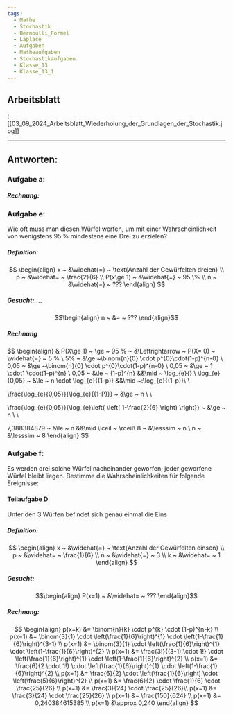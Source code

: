 ```yaml
---
tags:
  - Mathe
  - Stochastik
  - Bernoulli_Formel
  - Laplace
  - Aufgaben
  - Matheaufgaben
  - Stochastikaufgaben
  - Klasse_13
  - Klasse_13_1
---
```

## Arbeitsblatt

![[03_09_2024_Arbeitsblatt_Wiederholung_der_Grundlagen_der_Stochastik.jpg]]

---

## Antworten:
### Aufgabe a:
##### Rechnung:


### Aufgabe e:
Wie oft muss man diesen Würfel werfen, um mit einer Wahrscheinlichkeit von wenigstens 95 % mindestens eine Drei zu erzielen?
##### Definition:

$$
\begin{align}
x ~ &\widehat{=} ~ \text{Anzahl der Gewürfelten dreien} \\
p ~ &\widehat= ~ \frac{2}{6} \\
P(x\ge 1) ~ &\widehat{=} ~ 95 \% \\
n ~ &\widehat{=} ~ ???
\end{align}
$$

##### Gesucht:….
$$\begin{align}
n ~ &= ~ ???
\end{align}$$

##### Rechnung

$$
\begin{align} & 
P(X\ge 1) ~ \ge ~ 95 \% ~ &\Leftrightarrow ~ P(X= 0) ~ \widehat{=} ~ 5 \% \\
5\% ~ &\ge ~\binom{n}{0} \cdot p^{0}\cdot(1-p)^{n-0} \\
0,05 ~ &\ge ~\binom{n}{0} \cdot p^{0}\cdot(1-p)^{n-0} \\
0,05 ~ &\ge ~ 1 \cdot1 \cdot(1-p)^{n} \\
0,05 ~ &\le ~ (1-p)^{n} &&\mid ~ \log_{e}\{\} \\
\log_{e}\{0,05\} ~ &\le ~ n \cdot \log_{e}\{(1-p)\} &&\mid ~:\log_{e}\{(1-p)\}\\ \\

\frac{\log_{e}\{0,05\}}{\log_{e}\{(1-P)\}} ~ &\ge ~ n \\ \\

\frac{\log_{e}\{0,05\}}{\log_{e}\left\{ \left( 1-\frac{2}{6} \right) \right\}} ~ &\ge ~ n \\ \\

7,388384879 ~ &\le ~ n &&\mid \lceil ~ \rceil\\
8 ~ &\lesssim ~ n \\
n ~ &\lesssim ~ 8
\end{align}
$$


### Aufgabe f:
Es werden drei solche Würfel nacheinander geworfen; jeder geworfene Würfel bleibt liegen.
Bestimme die Wahrscheinlichkeiten für folgende Ereignisse:

#### Teilaufgabe D:
Unter den 3 Würfen befindet sich genau einmal die Eins

##### Definition:

$$
\begin{align}
x ~ &\widehat{=} ~ \text{Anzahl der Gewürfelten einsen} \\
p ~ &\widehat= ~ \frac{1}{6} \\
n ~ &\widehat{=} ~ 3 \\
k ~ &\widehat= ~ 1
\end{align}
$$

##### Gesucht:
$$\begin{align}
P(x=1) ~ &\widehat= ~ ???
\end{align}$$

##### Rechnung:
$$
	\begin{align}
		p(x=k) &= \binom{n}{k} \cdot p^{k} \cdot (1-p)^{n-k} \\
	p(x=1) &= \binom{3}{1} \cdot \left(\frac{1}{6}\right)^{1} \cdot \left(1-\frac{1}{6}\right)^{3-1} \\
		p(x=1) &= \binom{3}{1} \cdot \left(\frac{1}{6}\right)^{1} \cdot \left(1-\frac{1}{6}\right)^{2} \\
		p(x=1) &= \frac{3!}{(3-1)!\cdot 1!} \cdot \left(\frac{1}{6}\right)^{1} \cdot \left(1-\frac{1}{6}\right)^{2} \\
		p(x=1) &= \frac{6}{2 \cdot 1!} \cdot \left(\frac{1}{6}\right)^{1} \cdot \left(1-\frac{1}{6}\right)^{2} \\
		p(x=1) &= \frac{6}{2} \cdot \left(\frac{1}{6}\right) \cdot \left(\frac{5}{6}\right)^{2} \\
		p(x=1) &= \frac{6}{2} \cdot \frac{1}{6} \cdot \frac{25}{26} \\
		p(x=1) &= \frac{3}{24} \cdot \frac{25}{26}\\
		p(x=1) &= \frac{3}{24} \cdot \frac{25}{26} \\
		p(x=1) &= \frac{150}{624} \\
		p(x=1) &= 0,240384615385 \\
		p(x=1) &\approx 0,240
\end{align}
$$





